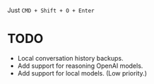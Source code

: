 Just `CMD + Shift + O + Enter`


# TODO
- Local conversation history backups.
- Add support for reasoning OpenAI models.
- Add support for local models. (Low priority.)